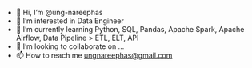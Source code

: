 - 👋 Hi, I’m @ung-nareephas
- 👀 I’m interested in Data Engineer
- 🌱 I’m currently learning Python, SQL, Pandas, Apache Spark, Apache Airflow, Data Pipeline > ETL, ELT, API
- 💞️ I’m looking to collaborate on ...
- 📫 How to reach me ungnareephas@gmail.com

<!---
ung-nareephas/ung-nareephas is a ✨ special ✨ repository because its `README.md` (this file) appears on your GitHub profile.
You can click the Preview link to take a look at your changes.
--->
